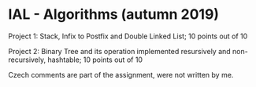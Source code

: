 # IAL - Algorithms (autumn 2019)
Project 1: Stack, Infix to Postfix and Double Linked List; 10 points out of 10

Project 2: Binary Tree and its operation implemented resursively and non-recursively, hashtable; 10 points out of 10

Czech comments are part of the assignment, were not written by me.

